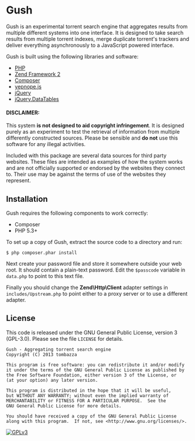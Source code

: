 Gush
====
Gush is an experimental torrent search engine that aggregates results from multiple different systems into one interface. It is designed to take search results from multiple torrent indexes, merge duplicate torrent's trackers and deliver everything asynchronously to a JavaScript powered interface.

Gush is built using the following libraries and software:

* [PHP](http://www.php.net)
* [Zend Framework 2](http://framework.zend.com)
* [Composer](http://getcomposer.org/)
* [yepnope.js](http://yepnopejs.com/)
* [jQuery](http://www.jquery.com)
* [jQuery.DataTables](http://www.datatables.net/)

#### DISCLAIMER:
This system **is not designed to aid copyright infringement**. It is designed purely as an experiment to test the retrieval of information from multiple differently constructed sources. Please be sensible and **do not** use this software for any illegal activities.

Included with this package are several data sources for third party websites. These files are intended as examples of how the system works and are not officially supported or endorsed by the websites they connect to. Their use may be against the terms of use of the websites they represent.

## Installation

Gush requires the following components to work correctly:

* Composer
* PHP 5.3+

To set up a copy of Gush, extract the source code to a directory and run:

`$ php composer.phar install`

Next create your password file and store it somewhere outside your web root. It should contain a plain-text password. Edit the `$passcode` variable in `data.php` to point to this text file.

Finally you should change the **Zend\Http\Client** adapter settings in `includes/Upstream.php` to point either to a proxy server or to use a different adapter.

## License
This code is released under the GNU General Public License, version 3 (GPL-3.0). Please see the file `LICENSE` for details.

    Gush - Aggregating torrent search engine
    Copyright (C) 2013 tombazza
    
    This program is free software: you can redistribute it and/or modify
    it under the terms of the GNU General Public License as published by
    the Free Software Foundation, either version 3 of the License, or
    (at your option) any later version.

    This program is distributed in the hope that it will be useful,
    but WITHOUT ANY WARRANTY; without even the implied warranty of
    MERCHANTABILITY or FITNESS FOR A PARTICULAR PURPOSE.  See the
    GNU General Public License for more details.

    You should have received a copy of the GNU General Public License
    along with this program.  If not, see <http://www.gnu.org/licenses/>.

[![GPLv3](http://www.gnu.org/graphics/gplv3-88x31.png "GPLv3")](http://www.gnu.org/licenses/gpl-3.0-standalone.html)


